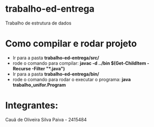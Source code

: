 # trabalho-ed-entrega
Trabalho de estrutura de dados

# Como compilar e rodar projeto
- Ir para a pasta **trabalho-ed-entrega/src/**
- rode o comando para compilar: **javac -d ../bin $(Get-ChildItem -Recurse -Filter "*.java")**
- Ir para a pasta **trabalho-ed-entrega/bin/**
- rode o comando para rodar o executar o programa: **java trabalho_unifor.Program**

# Integrantes:
Cauã de Oliveira Silva Paiva - 2415484
